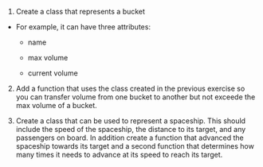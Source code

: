 1. Create a class that represents a bucket

- For example, it can have three attributes:
	
	- name
	
	- max volume
	
	- current volume





2. Add a function that uses the class created in the previous exercise so you can transfer volume from one bucket to another but not exceede the  max volume of a bucket.


3. Create a class that can be used to represent a spaceship. This should include the speed of the spaceship, the distance to its target, and any passengers on board. In addition create a function that advanced the spaceship towards its target and a second function that determines how many times it needs to advance at its speed to reach its target.
